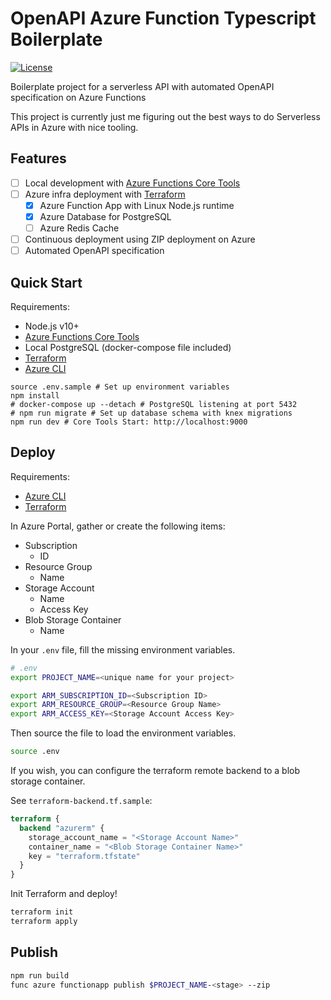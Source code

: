 # OpenAPI Azure Function Typescript Boilerplate

[![License](http://img.shields.io/:license-mit-blue.svg)](http://anttiviljami.mit-license.org)

Boilerplate project for a serverless API with automated OpenAPI specification on Azure Functions

This project is currently just me figuring out the best ways to do Serverless APIs in Azure with nice tooling.

## Features

- [ ] Local development with [Azure Functions Core Tools](https://github.com/Azure/azure-functions-core-tools)
- [ ] Azure infra deployment with [Terraform](https://www.terraform.io/downloads.html)
  - [x] Azure Function App with Linux Node.js runtime
  - [x] Azure Database for PostgreSQL
  - [ ] Azure Redis Cache
- [ ] Continuous deployment using ZIP deployment on Azure
- [ ] Automated OpenAPI specification

## Quick Start

Requirements:
- Node.js v10+
- [Azure Functions Core Tools](https://github.com/Azure/azure-functions-core-tools)
- Local PostgreSQL (docker-compose file included)
- [Terraform](https://www.terraform.io/downloads.html)
- [Azure CLI](https://docs.microsoft.com/en-us/cli/azure/install-azure-cli?view=azure-cli-latest)

```
source .env.sample # Set up environment variables
npm install
# docker-compose up --detach # PostgreSQL listening at port 5432
# npm run migrate # Set up database schema with knex migrations
npm run dev # Core Tools Start: http://localhost:9000
```

## Deploy

Requirements:

- [Azure CLI](https://docs.microsoft.com/en-us/cli/azure/install-azure-cli?view=azure-cli-latest)
- [Terraform](https://www.terraform.io/downloads.html)

In Azure Portal, gather or create the following items:

- Subscription
  - ID
- Resource Group
  - Name
- Storage Account
  - Name
  - Access Key
- Blob Storage Container
  - Name

In your `.env` file, fill the missing environment variables.

```bash
# .env
export PROJECT_NAME=<unique name for your project>

export ARM_SUBSCRIPTION_ID=<Subscription ID>
export ARM_RESOURCE_GROUP=<Resource Group Name>
export ARM_ACCESS_KEY=<Storage Account Access Key>
```

Then source the file to load the environment variables.

```bash
source .env
```

If you wish, you can configure the terraform remote backend to a blob storage container.

See `terraform-backend.tf.sample`:

```terraform
terraform {
  backend "azurerm" {
    storage_account_name = "<Storage Account Name>"
    container_name = "<Blob Storage Container Name>"
    key = "terraform.tfstate"
  }
}
```

Init Terraform and deploy!

```sh
terraform init
terraform apply
```

## Publish

```sh
npm run build
func azure functionapp publish $PROJECT_NAME-<stage> --zip
```

